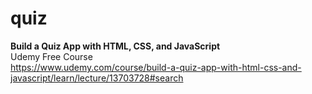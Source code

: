 # quiz<br>
<b>Build a Quiz App with HTML, CSS, and JavaScript</b><br>
Udemy Free Course <br>
https://www.udemy.com/course/build-a-quiz-app-with-html-css-and-javascript/learn/lecture/13703728#search
